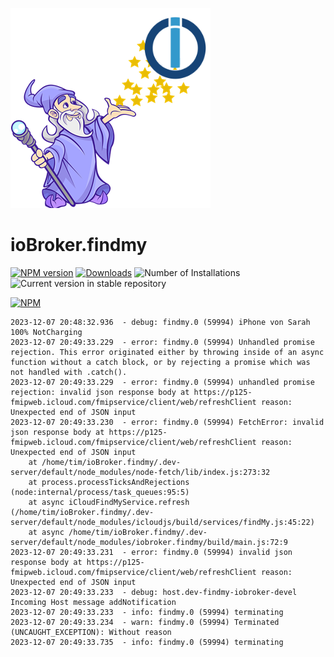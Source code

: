 ![Logo](admin/findmy.png)
# ioBroker.findmy

[![NPM version](https://img.shields.io/npm/v/iobroker.findmy.svg)](https://www.npmjs.com/package/iobroker.findmy)
[![Downloads](https://img.shields.io/npm/dm/iobroker.findmy.svg)](https://www.npmjs.com/package/iobroker.findmy)
![Number of Installations](https://iobroker.live/badges/findmy-installed.svg)
![Current version in stable repository](https://iobroker.live/badges/findmy-stable.svg)

[![NPM](https://nodei.co/npm/iobroker.findmy.png?downloads=true)](https://nodei.co/npm/iobroker.findmy/)

```
2023-12-07 20:48:32.936  - debug: findmy.0 (59994) iPhone von Sarah     100% NotCharging
2023-12-07 20:49:33.229  - error: findmy.0 (59994) Unhandled promise rejection. This error originated either by throwing inside of an async function without a catch block, or by rejecting a promise which was not handled with .catch().
2023-12-07 20:49:33.229  - error: findmy.0 (59994) unhandled promise rejection: invalid json response body at https://p125-fmipweb.icloud.com/fmipservice/client/web/refreshClient reason: Unexpected end of JSON input
2023-12-07 20:49:33.230  - error: findmy.0 (59994) FetchError: invalid json response body at https://p125-fmipweb.icloud.com/fmipservice/client/web/refreshClient reason: Unexpected end of JSON input
    at /home/tim/ioBroker.findmy/.dev-server/default/node_modules/node-fetch/lib/index.js:273:32
    at process.processTicksAndRejections (node:internal/process/task_queues:95:5)
    at async iCloudFindMyService.refresh (/home/tim/ioBroker.findmy/.dev-server/default/node_modules/icloudjs/build/services/findMy.js:45:22)
    at async /home/tim/ioBroker.findmy/.dev-server/default/node_modules/iobroker.findmy/build/main.js:72:9
2023-12-07 20:49:33.231  - error: findmy.0 (59994) invalid json response body at https://p125-fmipweb.icloud.com/fmipservice/client/web/refreshClient reason: Unexpected end of JSON input
2023-12-07 20:49:33.233  - debug: host.dev-findmy-iobroker-devel Incoming Host message addNotification
2023-12-07 20:49:33.233  - info: findmy.0 (59994) terminating
2023-12-07 20:49:33.234  - warn: findmy.0 (59994) Terminated (UNCAUGHT_EXCEPTION): Without reason
2023-12-07 20:49:33.735  - info: findmy.0 (59994) terminating
```